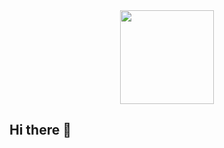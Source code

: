 <div id="header" align="center">
  <img src="https://media4.giphy.com/media/v1.Y2lkPTc5MGI3NjExam1pYTFzMHh4eXFybWFsZDVkaWo2MXBqc2tseWExdXJzazU1emw5MiZlcD12MV9pbnRlcm5hbF9naWZfYnlfaWQmY3Q9Zw/78XCFBGOlS6keY1Bil/giphy.gif" width="150"/>
</div>

## Hi there 👋

<!--
**Gigisk/Gigisk** is a ✨ _special_ ✨ repository because its `README.md` (this file) appears on your GitHub profile.

Here are some ideas to get you started:

- 🔭 I’m currently working on ...
- 🌱 I’m currently learning ...
- 👯 I’m looking to collaborate on ...
- 🤔 I’m looking for help with ...
- 💬 Ask me about ...
- 📫 How to reach me: ...
- 😄 Pronouns: ...
- ⚡ Fun fact: ...
-->
